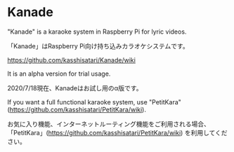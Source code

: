 # Kanade

"Kanade" is a karaoke system in Raspberry Pi for lyric videos.

「Kanade」はRaspberry Pi向け持ち込みカラオケシステムです。

https://github.com/kasshisatari/Kanade/wiki

It is an alpha version for trial usage.

2020/7/18現在、Kanadeはお試し用のα版です。

If you want a full functional karaoke system, use "PetitKara" (https://github.com/kasshisatari/PetitKara/wiki).

お気に入り機能、インターネットルーティング機能をご利用される場合、「PetitKara」(https://github.com/kasshisatari/PetitKara/wiki) を利用してください。
